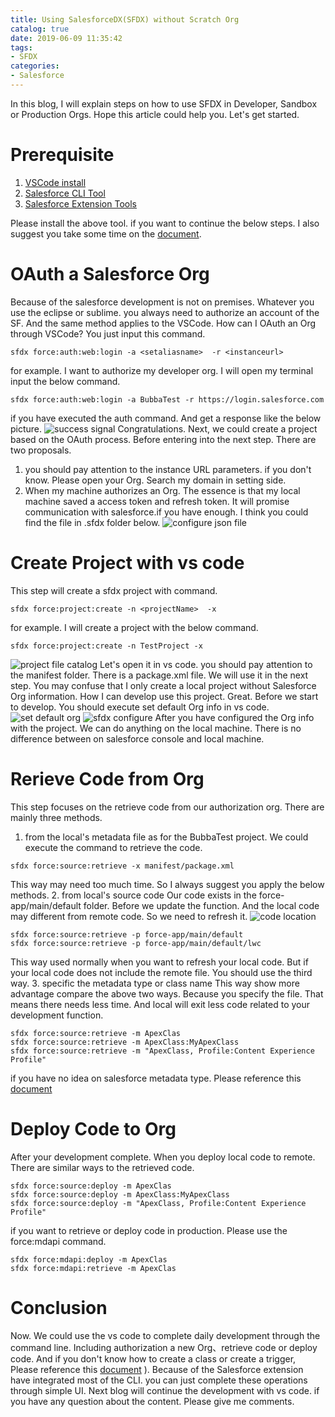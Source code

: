 ```yaml
---
title: Using SalesforceDX(SFDX) without Scratch Org
catalog: true
date: 2019-06-09 11:35:42
tags:
- SFDX
categories:
- Salesforce
---
```

In this blog, I will explain steps on how to use SFDX in Developer, Sandbox or Production Orgs. Hope this article could help you. Let's get started.

# Prerequisite
1. [VSCode install](https://code.visualstudio.com/Download)
2. [Salesforce CLI Tool](https://developer.salesforce.com/tools/sfdxcli)
3. [Salesforce Extension Tools](https://developer.salesforce.com/tools/extension_vscode)


Please install the above tool. if you want to continue the below steps. I also suggest you take some time on the [document](https://forcedotcom.github.io/salesforcedx-vscode/). 

# OAuth a Salesforce Org
Because of the salesforce development is not on premises. Whatever you use the eclipse or sublime. you always need to authorize an account of the SF. And the same method applies to the VSCode. How can I OAuth an Org through VSCode? You just input this command.
```
sfdx force:auth:web:login -a <setaliasname>  -r <instanceurl> 
 ```
for example. I want to authorize my developer org. I will open my terminal input the below command.
```
sfdx force:auth:web:login -a BubbaTest -r https://login.salesforce.com
```
if you have executed the auth command. And get a response like the below picture. ![success signal](https://upload-images.jianshu.io/upload_images/14975804-fe442cdc55629fd6.png?imageMogr2/auto-orient/strip%7CimageView2/2/w/1240)
Congratulations.  Next, we could create a project based on the OAuth process. Before entering into the next step. There are two proposals.
1. you should pay attention to the instance URL parameters. if you don't know. Please open your Org. Search my domain in setting side. 
2. When my machine authorizes an Org. The essence is that my local machine saved a access token and refresh token. It will promise communication with salesforce.if you have enough. I think you could find the file in .sfdx folder below.
![configure json file](https://upload-images.jianshu.io/upload_images/14975804-1f3b253b61f35164.png?imageMogr2/auto-orient/strip%7CimageView2/2/w/1240)

# Create Project with vs code
This step will create a sfdx project with command.
```
sfdx force:project:create -n <projectName>  -x
```
for example. I will create a project with the below command.
```
sfdx force:project:create -n TestProject -x 
```
![project file catalog](https://upload-images.jianshu.io/upload_images/14975804-f0b0373aaa351214.png?imageMogr2/auto-orient/strip%7CimageView2/2/w/1240)
Let's open it in vs code. you should pay attention to the manifest folder. There is a package.xml file. We will use it in the next step. You may confuse that I only create a local project without Salesforce Org information. How I can develop use this project. Great. Before we start to develop. You should execute set default Org info in vs code.
![set default org](https://upload-images.jianshu.io/upload_images/14975804-9fb114f22b42af7f.png?imageMogr2/auto-orient/strip%7CimageView2/2/w/1240)
![sfdx configure](https://upload-images.jianshu.io/upload_images/14975804-b05ea5a74c109b01.png?imageMogr2/auto-orient/strip%7CimageView2/2/w/1240)
After you have configured the Org info with the project. We can do anything on the local machine. There is no difference between on salesforce console and local machine.

# Rerieve Code from Org
This step focuses on the retrieve code from our authorization org. There are mainly three methods.
1. from the local's metadata file
as for the BubbaTest project. We could execute the command to retrieve the code.
```
sfdx force:source:retrieve -x manifest/package.xml 
```
This way may need too much time. So I always suggest you apply the below methods.
2. from local's source code
Our code exists in the force-app/main/default folder. Before we update the function. And the local code may different from remote code. So we need to refresh it.
![code location](https://upload-images.jianshu.io/upload_images/14975804-8a334aa387f291ea.png?imageMogr2/auto-orient/strip%7CimageView2/2/w/1240)
```
sfdx force:source:retrieve -p force-app/main/default 
sfdx force:source:retrieve -p force-app/main/default/lwc
```
This way used normally when you want to refresh your local code.  But if your local code does not include the remote file. You should use the third way.
3. specific the metadata type or class name
This way show more advantage compare the above two ways. Because you specify the file. That means there needs less time.  And local will exit less code related to your development function.
```
sfdx force:source:retrieve -m ApexClas
sfdx force:source:retrieve -m ApexClass:MyApexClass
sfdx force:source:retrieve -m "ApexClass, Profile:Content Experience Profile"
```
if you have no idea on salesforce metadata type. Please reference this [document](https://developer.salesforce.com/docs/atlas.en-us.218.0.api_meta.meta/api_meta/meta_types_list.htm)

# Deploy Code to Org
After your development complete.  When you deploy local code to remote. There are similar ways to the retrieved code.
```
sfdx force:source:deploy -m ApexClas
sfdx force:source:deploy -m ApexClass:MyApexClass
sfdx force:source:deploy -m "ApexClass, Profile:Content Experience Profile"
```
if you want to retrieve or deploy code in production. Please use the force:mdapi command.
```
sfdx force:mdapi:deploy -m ApexClas
sfdx force:mdapi:retrieve -m ApexClas
```

# Conclusion
Now. We could use the vs code to complete daily development through the command line. Including authorization a new Org、retrieve code or deploy code. And if you don't know how to create a class or create a trigger, Please reference this [document](https://developer.salesforce.com/docs/atlas.en-us.sfdx_cli_reference.meta/sfdx_cli_reference/cli_reference_force_apex.htm#cli_reference_class_create)
). Because of the Salesforce extension have integrated most of the CLI. you can just complete these operations through simple UI. Next blog will continue the development with vs code.  if you have any question about the content. Please give me comments.